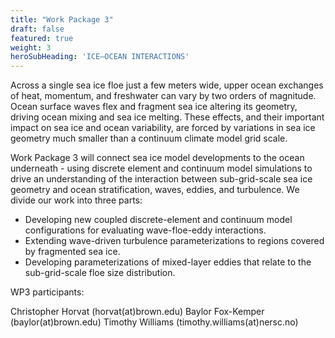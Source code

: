 ```yaml
---
title: "Work Package 3"
draft: false
featured: true
weight: 3
heroSubHeading: 'ICE–OCEAN INTERACTIONS'
---
```



Across a single sea ice floe just a few meters wide, upper ocean exchanges of heat, momentum, and freshwater can vary by two orders of magnitude. Ocean surface waves flex and fragment sea ice altering its geometry, driving ocean mixing and sea ice melting. These effects, and their important impact on sea ice and ocean variability, are forced by variations in sea ice geometry much smaller than a continuum climate model grid scale.

Work Package 3 will connect sea ice model developments to the ocean underneath - using discrete element and continuum model simulations to drive an understanding of the interaction between sub-grid-scale sea ice geometry and ocean stratification, waves, eddies, and turbulence. We divide our work into three parts:

 - Developing new coupled discrete-element and continuum model configurations for evaluating wave-floe-eddy interactions.
 - Extending wave-driven turbulence parameterizations to regions covered by fragmented sea ice.
 - Developing parameterizations of mixed-layer eddies that relate to the sub-grid-scale floe size distribution.

WP3 participants:

Christopher Horvat (horvat(at)brown.edu)
Baylor Fox-Kemper (baylor(at)brown.edu)
Timothy Williams (timothy.williams(at)nersc.no)
